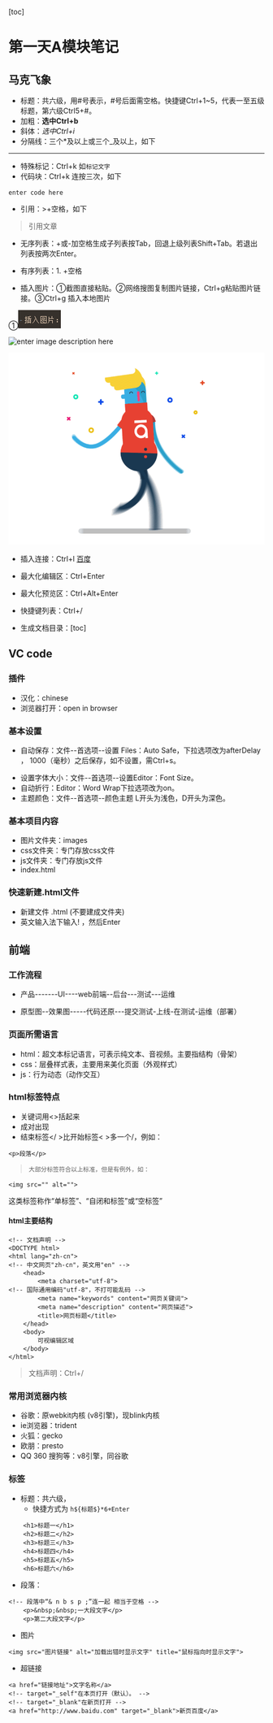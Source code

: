 [toc]


# 第一天A模块笔记


## 马克飞象

- 标题：共六级，用#号表示，#号后面需空格。快捷键Ctrl+1~5，代表一至五级标题，第六级Ctrl5+#。
- 加粗：**选中Ctrl+b**
- 斜体：*选中Ctrl+i*
- 分隔线：三个*及以上或三个_及以上，如下
*** 
- 特殊标记：Ctrl+k  如`标记文字`
- 代码块：Ctrl+k 连按三次，如下

```
enter code here
```
- 引用：>+空格，如下
> 引用文章

- 无序列表：+或-加空格生成子列表按Tab，回退上级列表Shift+Tab。若退出列表按两次Enter。
- 有序列表：1. +空格

- 插入图片：①截图直接粘贴。②网络搜图复制图片链接，Ctrl+g粘贴图片链接。③Ctrl+g 插入本地图片


①![Alt text](./1568609826881.png)



![enter image description here](http://hbimg.b0.upaiyun.com/b94e520088ae5df6d0dbf96cb5827932fcae90481321a-SREoc7_fw658)



![Alt text](./ff96aa24b31d481ab251dd1188f51589_th.gif)


- 插入连接：Ctrl+l
[百度](https://www.baidu.com/)

- 最大化编辑区：Ctrl+Enter

- 最大化预览区：Ctrl+Alt+Enter

- 快捷键列表：Ctrl+/

- 生成文档目录：[toc]


## VC code

### 插件

- 汉化：chinese
- 浏览器打开：open in browser

### 基本设置

+ 自动保存：文件--首选项--设置 Files：Auto Safe，下拉选项改为afterDelay ，    1000（毫秒）之后保存，如不设置，需Ctrl+s。
- 设置字体大小：文件--首选项--设置Editor：Font Size。
- 自动折行：Editor：Word Wrap下拉选项改为on。
- 主题颜色：文件--首选项--颜色主题 L开头为浅色，D开头为深色。

### 基本项目内容

- 图片文件夹：images
- css文件夹：专门存放css文件
- js文件夹：专门存放js文件
- index.html

### 快速新建.html文件

- 新建文件 .html (不要建成文件夹)
- 英文输入法下输入! ，然后Enter

## 前端

### 工作流程

- 产品-------UI----web前端--后台---测试---运维
      
- 原型图--效果图-----代码还原---提交测试-上线-在测试-运维（部署）

### 页面所需语言
- html：超文本标记语言，可表示纯文本、音视频。主要指结构（骨架）
- css：层叠样式表，主要用来美化页面（外观样式）
- js：行为动态（动作交互）

### html标签特点
- 关键词用<>括起来
- 成对出现
- 结束标签</ >比开始标签< >多一个/，例如：

```
<p>段落</p>
```

> `大部分标签符合以上标准，但是有例外，如：`

```
<img src="" alt="">
```
这类标签称作“单标签”、“自闭和标签”或“空标签”

#### html主要结构

```
<!-- 文档声明 -->
<DOCTYPE html>
<html lang="zh-cn"> 
<!-- 中文网页"zh-cn"，英文用"en" -->
    <head>
        <meta charset="utf-8">
<!-- 国际通用编码"utf-8"，不打可能乱码 -->
        <meta name="keywords" content="网页关键词">
        <meta name="description" content="网页描述">
        <title>网页标题</title>
    </head>
    <body>
        可视编辑区域
    </body>
</html>
```
> 文档声明：Ctrl+/  

### 常用浏览器内核
- 谷歌：原webkit内核 (v8引擎)，现blink内核
- ie浏览器：trident
- 火狐：gecko
- 欧朋：presto
- QQ 360 搜狗等：v8引擎，同谷歌

### 标签
- 标题：共六级，
	- 快捷方式为 `h${标题$}*6+Enter`
```
    <h1>标题一</h1>
    <h2>标题二</h2>
    <h3>标题三</h3>
    <h4>标题四</h4>
    <h5>标题五</h5>
    <h6>标题六</h6>
```

- 段落：
```
<!-- 段落中“& n b s p ;”连一起 相当于空格 -->
    <p>&nbsp;&nbsp;一大段文字</p>
    <p>第二大段文字</p>
```

- 图片
```
<img src="图片链接" alt="加载出错时显示文字" title="鼠标指向时显示文字">
```

 - 超链接
```
<a href="链接地址">文字名称</a>
<!-- target="_self"在本页打开（默认）。 -->   
<!-- target="_blank"在新页打开 -->
<a href="http://www.baidu.com" target="_blank">新页百度</a>
```
